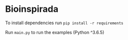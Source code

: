 # Bioinspirada

To install dependencies run ```pip install -r requirements```

Run ```main.py``` to run the examples (Python ^3.6.5)
